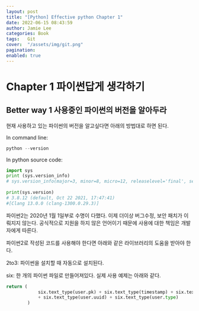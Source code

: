 ```yaml
---
layout: post
title: "[Python] Effective python Chapter 1"
date: 2022-06-15 08:43:59
author: Jamie Lee
categories: Book
tags:	Git
cover:  "/assets/img/git.png"
pagination:
enabled: true
---
```




# Chapter 1 파이썬답게 생각하기

## Better way 1 사용중인 파이썬의 버전을 알아두라

현재 사용하고 있는 파이썬의 버전을 알고싶다면 아래의 방법대로 하면 된다.

In command line:

```python
python --version 
```



In python source code:

```python
import sys
print (sys.version_info) 
# sys.version_info(major=3, minor=8, micro=12, releaselevel='final', serial=0)
   
print(sys.version) 
# 3.8.12 (default, Oct 22 2021, 17:47:41) 
#[Clang 13.0.0 (clang-1300.0.29.3)]
```

파이썬2는 2020년 1월 1일부로 수명이 다했다. 이제 더이상 버그수정, 보안 패치가 이뤄지지 않는다. 공식적으로 지원을 하지 않은 언어이기 때문에 사용에 대한 책임은 개발자에게 따른다.

파이썬2로 작성된 코드를 사용해야 한다면 아래와 같은 라이브러리의 도움을 받아야 한다.

2to3: 파이썬을 설치할 때 자동으로 설치된다.

six: 한 개의 파이썬 파일로 만들어져있다. 실제 사용 예제는 아래와 같다.

```python
return (
            six.text_type(user.pk) + six.text_type(timestamp) + six.text_type(user.username)
            + six.text_type(user.uuid) + six.text_type(user.type)
        )
```

